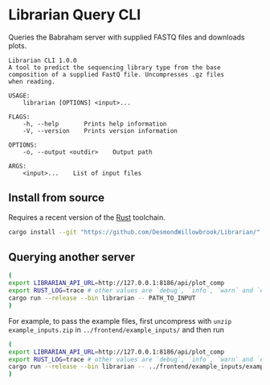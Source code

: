 # Librarian Query CLI

Queries the Babraham server with supplied FASTQ files and downloads plots.

```
Librarian CLI 1.0.0
A tool to predict the sequencing library type from the base composition of a supplied FastQ file. Uncompresses .gz files
when reading.

USAGE:
    librarian [OPTIONS] <input>...

FLAGS:
    -h, --help       Prints help information
    -V, --version    Prints version information

OPTIONS:
    -o, --output <outdir>    Output path

ARGS:
    <input>...    List of input files
```

## Install from source
Requires a recent version of the [Rust](https://rust-lang.org) toolchain. 
```bash
cargo install --git "https://github.com/DesmondWillowbrook/Librarian/" cli
```

## Querying another server
```bash
(
export LIBRARIAN_API_URL=http://127.0.0.1:8186/api/plot_comp
export RUST_LOG=trace # other values are `debug`, `info`, `warn` and `error` - default is `info`
cargo run --release --bin librarian -- PATH_TO_INPUT
)
```

For example, to pass the example files, first uncompress with `unzip example_inputs.zip` in `../frontend/example_inputs/` and then run 
```bash
(
export LIBRARIAN_API_URL=http://127.0.0.1:8186/api/plot_comp
export RUST_LOG=trace # other values are `debug`, `info`, `warn` and `error` - default is `info`
cargo run --release --bin librarian -- ../frontend/example_inputs/example_inputs/*
)
```